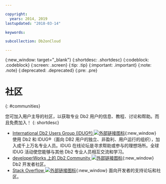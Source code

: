 ```yaml
---

copyright:
  years: 2014, 2019
lastupdated: "2018-03-14"

keywords: 

subcollection: Db2onCloud

---
```


<!-- Attribute definitions --> 
{:new_window: target="_blank"}
{:shortdesc: .shortdesc}
{:codeblock: .codeblock}
{:screen: .screen}
{:tip: .tip}
{:important: .important}
{:note: .note}
{:deprecated: .deprecated}
{:pre: .pre}

# 社区
{: #communities}

您可加入用户主导的社区，以获取专业 Db2 用户的信息、教程、讨论和帮助。而且免费加入！
{: shortdesc}

* [International Db2 Users Group (IDUG®) ![外部链接图标](../../icons/launch-glyph.svg "外部链接图标")](https://www.idug.org/){:new_window} 使用 Db2 和 IDUG®（面向 DB2 用户的独立、非盈利、用户运行的组织），加入成千上万名专业人员。IDUG 在线论坛是寻求帮助或参与的理想场所。全球 IDUG 活动使您能够与其他 Db2 专业人员相互交流和学习。
* [developerWorks 上的 Db2 Community ![外部链接图标](../../icons/launch-glyph.svg "外部链接图标")](https://developer.ibm.com/data/db2/){:new_window} Db2 开发者社区。
* [Stack Overflow ![外部链接图标](../../icons/launch-glyph.svg "外部链接图标")](https://stackoverflow.com/users/login?ssrc=anon_ask&returnurl=https%3a%2f%2fstackoverflow.com%2fquestions%2fask%3ftags%3ddashdb){:new_window} 面向开发者的支持论坛和社区。
